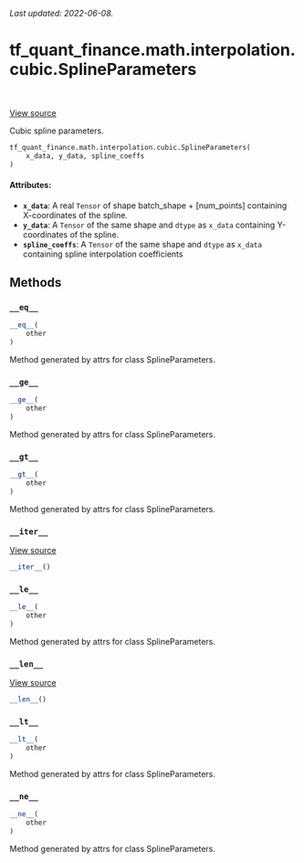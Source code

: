 <!--
This file is generated by a tool. Do not edit directly.
For open-source contributions the docs will be updated automatically.
-->

*Last updated: 2022-06-08.*

<div itemscope itemtype="http://developers.google.com/ReferenceObject">
<meta itemprop="name" content="tf_quant_finance.math.interpolation.cubic.SplineParameters" />
<meta itemprop="path" content="Stable" />
<meta itemprop="property" content="__eq__"/>
<meta itemprop="property" content="__ge__"/>
<meta itemprop="property" content="__gt__"/>
<meta itemprop="property" content="__init__"/>
<meta itemprop="property" content="__iter__"/>
<meta itemprop="property" content="__le__"/>
<meta itemprop="property" content="__len__"/>
<meta itemprop="property" content="__lt__"/>
<meta itemprop="property" content="__ne__"/>
</div>

# tf_quant_finance.math.interpolation.cubic.SplineParameters

<!-- Insert buttons and diff -->

<table class="tfo-notebook-buttons tfo-api" align="left">
</table>

<a target="_blank" href="https://github.com/google/tf-quant-finance/blob/master/tf_quant_finance/math/interpolation/cubic/cubic_interpolation.py">View source</a>



Cubic spline parameters.

```python
tf_quant_finance.math.interpolation.cubic.SplineParameters(
    x_data, y_data, spline_coeffs
)
```



<!-- Placeholder for "Used in" -->


#### Attributes:

* <b>`x_data`</b>: A real `Tensor` of shape batch_shape + [num_points] containing
  X-coordinates of the spline.
* <b>`y_data`</b>: A `Tensor` of the same shape and `dtype` as `x_data` containing
  Y-coordinates of the spline.
* <b>`spline_coeffs`</b>: A `Tensor` of the same shape and `dtype` as `x_data`
  containing spline interpolation coefficients

## Methods

<h3 id="__eq__"><code>__eq__</code></h3>

```python
__eq__(
    other
)
```

Method generated by attrs for class SplineParameters.


<h3 id="__ge__"><code>__ge__</code></h3>

```python
__ge__(
    other
)
```

Method generated by attrs for class SplineParameters.


<h3 id="__gt__"><code>__gt__</code></h3>

```python
__gt__(
    other
)
```

Method generated by attrs for class SplineParameters.


<h3 id="__iter__"><code>__iter__</code></h3>

<a target="_blank" href="https://github.com/google/tf-quant-finance/blob/master/tf_quant_finance/utils/dataclass.py">View source</a>

```python
__iter__()
```




<h3 id="__le__"><code>__le__</code></h3>

```python
__le__(
    other
)
```

Method generated by attrs for class SplineParameters.


<h3 id="__len__"><code>__len__</code></h3>

<a target="_blank" href="https://github.com/google/tf-quant-finance/blob/master/tf_quant_finance/utils/dataclass.py">View source</a>

```python
__len__()
```




<h3 id="__lt__"><code>__lt__</code></h3>

```python
__lt__(
    other
)
```

Method generated by attrs for class SplineParameters.


<h3 id="__ne__"><code>__ne__</code></h3>

```python
__ne__(
    other
)
```

Method generated by attrs for class SplineParameters.




